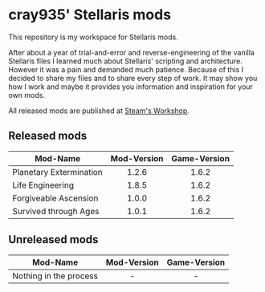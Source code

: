 # cray935' Stellaris mods
This repository is my workspace for Stellaris mods.

After about a year of trial-and-error and reverse-engineering of the vanilla Stellaris files I learned much about Stellaris' scripting and architecture. However it was a pain and demanded much patience. Because of this I decided to share my files and to share every step of work. It may show you how I work and maybe it provides you information and inspiration for your own mods.

All released mods are published at [Steam's Workshop](http://steamcommunity.com/id/cray935/myworkshopfiles/?appid=281990). 
## Released mods
Mod-Name | Mod-Version | Game-Version
--- | :---: | :---:
Planetary Extermination | 1.2.6 | 1.6.2
Life Engineering | 1.8.5 | 1.6.2
Forgiveable Ascension | 1.0.0 | 1.6.2
Survived through Ages | 1.0.1 | 1.6.2
## Unreleased mods
Mod-Name | Mod-Version | Game-Version
--- | :---: | :---:
Nothing in the process | - | -
